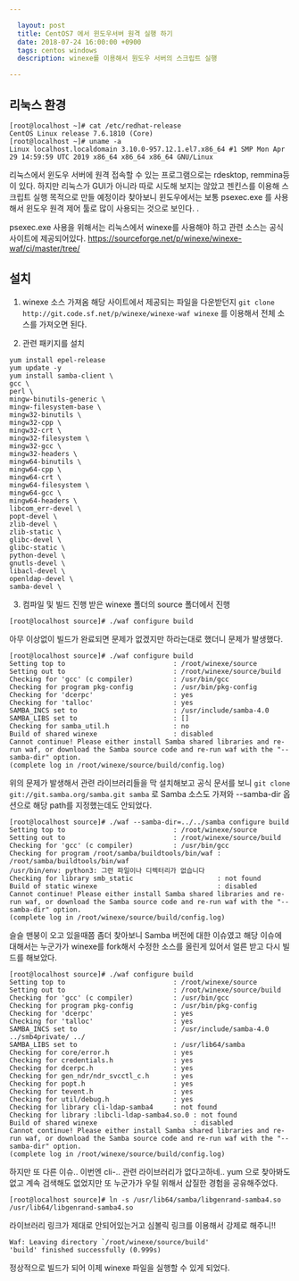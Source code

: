 ```yaml
---

  layout: post
  title: CentOS7 에서 윈도우서버 원격 실행 하기
  date: 2018-07-24 16:00:00 +0900
  tags: centos windows
  description: winexe를 이용해서 원도우 서버의 스크립트 실행 

---
```


## 리눅스 환경

```
[root@localhost ~]# cat /etc/redhat-release
CentOS Linux release 7.6.1810 (Core)
[root@localhost ~]# uname -a
Linux localhost.localdomain 3.10.0-957.12.1.el7.x86_64 #1 SMP Mon Apr 29 14:59:59 UTC 2019 x86_64 x86_64 x86_64 GNU/Linux
```

리눅스에서 윈도우 서버에 원격 접속할 수 있는 프로그램으로는 rdesktop, remmina등이 있다. 하지만 리눅스가 GUI가 아니라 따로 시도해 보지는 않았고
젠킨스를 이용해 스크립트 실행 목적으로 만들 예정이라 찾아보니 윈도우에서는 보통 psexec.exe 를 사용해서 윈도우 원격 제어 툴로 많이 사용되는 것으로 보인다. .

psexec.exe 사용을 위해서는 리눅스에서 winexe를 사용해야 하고 관련 소스는 공식 사이트에 제공되어있다.
https://sourceforge.net/p/winexe/winexe-waf/ci/master/tree/

## 설치

1. winexe 소스 가져옴
해당 사이트에서 제공되는 파일을 다운받던지 `git clone http://git.code.sf.net/p/winexe/winexe-waf winexe` 를 이용해서 전체 소스를 가져오면 된다.

2. 관련 패키지를 설치
```
yum install epel-release
yum update -y
yum install samba-client \
gcc \
perl \
mingw-binutils-generic \
mingw-filesystem-base \
mingw32-binutils \
mingw32-cpp \
mingw32-crt \
mingw32-filesystem \
mingw32-gcc \
mingw32-headers \
mingw64-binutils \
mingw64-cpp \
mingw64-crt \
mingw64-filesystem \
mingw64-gcc \
mingw64-headers \
libcom_err-devel \
popt-devel \
zlib-devel \
zlib-static \
glibc-devel \
glibc-static \
python-devel \
gnutls-devel \
libacl-devel \
openldap-devel \
samba-devel \
```

3. 컴파일 및 빌드 진행
받은 winexe 폴더의 source 폴더에서 진행
```
[root@localhost source]# ./waf configure build
```

아무 이상없이 빌드가 완료되면 문제가 없겠지만 하라는대로 했더니 문제가 발생했다. 

```
[root@localhost source]# ./waf configure build
Setting top to                           : /root/winexe/source
Setting out to                           : /root/winexe/source/build
Checking for 'gcc' (c compiler)          : /usr/bin/gcc
Checking for program pkg-config          : /usr/bin/pkg-config
Checking for 'dcerpc'                    : yes
Checking for 'talloc'                    : yes
SAMBA_INCS set to                        : /usr/include/samba-4.0
SAMBA_LIBS set to                        : []
Checking for samba_util.h                : no
Build of shared winexe                   : disabled
Cannot continue! Please either install Samba shared libraries and re-run waf, or download the Samba source code and re-run waf with the "--samba-dir" option.
(complete log in /root/winexe/source/build/config.log)
```

위의 문제가 발생해서 관련 라이브러리들을 막 설치해보고 공식 문서를 보니 `git clone git://git.samba.org/samba.git samba` 로 Samba 소스도 가져와
--samba-dir 옵션으로 해당 path를 지정했는데도 안되었다.

```
[root@localhost source]# ./waf --samba-dir=../../samba configure build
Setting top to                           : /root/winexe/source
Setting out to                           : /root/winexe/source/build
Checking for 'gcc' (c compiler)          : /usr/bin/gcc
Checking for program /root/samba/buildtools/bin/waf : /root/samba/buildtools/bin/waf
/usr/bin/env: python3: 그런 파일이나 디렉터리가 없습니다
Checking for library smb_static                     : not found
Build of static winexe                              : disabled
Cannot continue! Please either install Samba shared libraries and re-run waf, or download the Samba source code and re-run waf with the "--samba-dir" option.
(complete log in /root/winexe/source/build/config.log)
```

슬슬 맨붕이 오고 있을때쯤 좀더 찾아보니 Samba 버전에 대한 이슈였고 해당 이슈에 대해서는 누군가가 winexe를 fork해서 수정한 소스를 올린게 있어서
얼른 받고 다시 빌드를 해보았다.

```
[root@localhost source]# ./waf configure build
Setting top to                           : /root/winexe/source
Setting out to                           : /root/winexe/source/build
Checking for 'gcc' (c compiler)          : /usr/bin/gcc
Checking for program pkg-config          : /usr/bin/pkg-config
Checking for 'dcerpc'                    : yes
Checking for 'talloc'                    : yes
SAMBA_INCS set to                        : /usr/include/samba-4.0 ../smb4private/ ../
SAMBA_LIBS set to                        : /usr/lib64/samba
Checking for core/error.h                : yes
Checking for credentials.h               : yes
Checking for dcerpc.h                    : yes
Checking for gen_ndr/ndr_svcctl_c.h      : yes
Checking for popt.h                      : yes
Checking for tevent.h                    : yes
Checking for util/debug.h                : yes
Checking for library cli-ldap-samba4     : not found
Checking for library :libcli-ldap-samba4.so.0 : not found
Build of shared winexe                        : disabled
Cannot continue! Please either install Samba shared libraries and re-run waf, or download the Samba source code and re-run waf with the "--samba-dir" option.
(complete log in /root/winexe/source/build/config.log)
```

하지만 또 다른 이슈.. 이번엔 cli-.. 관련 라이브러리가 없다고하네.. yum 으로 찾아봐도 없고 계속 검색해도 없었지만 또 누군가가 우릴 위해서 삽질한 경험을 공유해주었다.

`[root@localhost source]# ln -s /usr/lib64/samba/libgenrand-samba4.so /usr/lib64/libgenrand-samba4.so`

라이브러리 링크가 제대로 안되어있는거고 심볼릭 링크를 이용해서 강제로 해주니!!

```
Waf: Leaving directory `/root/winexe/source/build'
'build' finished successfully (0.999s)
```

정상적으로 빌드가 되어 이제 winexe 파일을 실행할 수 있게 되었다.










